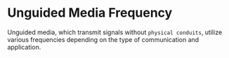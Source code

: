 # Unguided Media Frequency

Unguided media, which transmit signals without `physical conduits`, utilize various frequencies depending on the type of communication and application. 

